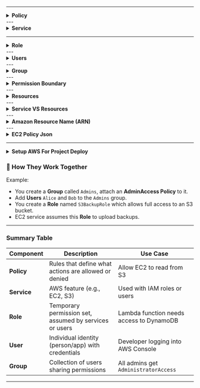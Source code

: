 
---

<details>
  <summary><strong>Policy</strong></summary>

### ✅ 1. **Policy**

* A **policy** is a JSON document that **defines permissions**.
* It specifies **who can do what on which resources** (Allow/Deny).

**Example:**

```json
{
  "Effect": "Allow",
  "Action": "s3:ListBucket",
  "Resource": "arn:aws:s3:::example-bucket"
}
```

**Types:**

* **Identity-based policies**: Attached to users, groups, or roles.
* **Resource-based policies**: Attached directly to AWS resources (like S3 buckets, Lambda functions).
* **Permission boundaries**: Limits what a user or role can do even if their policies allow more.

</details>
---

<details>
  <summary><strong>Service</strong></summary>
  
### ✅ 2. **Service**

* An **AWS service** is a feature or capability offered by AWS (e.g., EC2, S3, Lambda).
* IAM **controls access** to these services through **policies**.

  </details>
---
<details>
  <summary><strong>Role</strong></summary>
  
### ✅ 3. **Role**

* A **role** is an AWS identity with permissions but **not associated with a specific user**.
* Used by **AWS services, applications, or users** from **another AWS account or identity provider (like SSO)**.
* Example Use Cases:

  * EC2 instance assumes a role to access S3.
  * Lambda function assumes a role to read from DynamoDB.
  * Cross-account access via roles.
</details>
---

<details>
  <summary><strong>Users</strong></summary>
### ✅ 4. **User**

* An **IAM user** represents a **person or application** with **long-term credentials** (username, password, access keys).
* Each user can be:

  * Assigned individual policies
  * Added to groups
  * Use access keys for programmatic access
</details>
---
<details>
  <summary><strong>Group</strong></summary>
### ✅ 5. **Group**

* A **group** is a **collection of IAM users**.
* You can attach **policies to the group**, and all users in that group will inherit the permissions.
* Helps manage **permissions efficiently**.
</details>
---

<details>
  <summary><strong>Permission Boundary</strong></summary>
 Great question — let’s clarify it **simply and precisely**:

---

## 🔒 **Permission Boundary: Means "He *Can* Do This, But Only If Also Allowed"**

### 🧠 Think of it as:

> A **limit** or **fence** — the **maximum** a user or role is allowed to do.
> It **does not grant permissions by itself**, but it says:
>
> > ✅ "You are *allowed* to do these actions...
> > ❌ You are *never* allowed to do anything beyond this."

---

## ✅ So What Does It Mean?

| If...                                         | Then...                                              |
| --------------------------------------------- | ---------------------------------------------------- |
| The **permissions policy allows** an action   | ✅ Only allowed if it's also in the boundary          |
| The **permissions boundary allows** an action | ❌ Not enough — needs to be in permissions policy too |
| The action is **missing from either**         | ❌ Denied                                             |

---

## 🔄 Summary Rule:

> ✅ **Effective permissions = (permissions policy) ∩ (permissions boundary)**
> (Only actions allowed by both)

---

## 🔧 Example:

### You have:

* **Permissions policy:**
  Allows `s3:GetObject` (read from S3)

* **Permissions boundary:**
  Allows `s3:PutObject` (write to S3)

### 🔍 What happens?

| Action         | Allowed? | Why?                                            |
| -------------- | -------- | ----------------------------------------------- |
| `s3:GetObject` | ❌ No     | Not allowed in boundary                         |
| `s3:PutObject` | ❌ No     | Not allowed in permission policy                |
| Any S3 action  | ❌ No     | There is no overlap between policy and boundary |

---

## 🛡️ In short:

> 🔹 **Permissions policy** says: “What the user is *supposed* to do”
> 🔹 **Permission boundary** says: “What the user is *allowed at most* to do”
> 🔐 ✅ The **user can only do** what is allowed by *both*





#✅ **If you do not set a permissions boundary**, and you only attach a **permissions policy**, then:

---

### ✅ The user or role **will have all the permissions** defined in the policy (as long as no other global restrictions apply).

### 🔍 In other words:

> **Permissions boundary is optional.**
> If it's not set, the **permissions policy alone** determines what the IAM user/role **can and cannot do**.

---

## 🔄 Example:

### You create a user `john_user` with this policy:

```json
{
  "Version": "2012-10-17",
  "Statement": [
    {
      "Effect": "Allow",
      "Action": [
        "s3:ListBucket",
        "s3:GetObject"
      ],
      "Resource": "*"
    }
  ]
}
```

#### And you **do not set any permission boundary**.

### ✅ Then:

* `john_user` **can list S3 buckets**
* `john_user` **can get S3 objects**
* ❌ Cannot do anything else (unless granted by other attached policies)

---

## 🚫 When is a boundary *required*?

A **permissions boundary is only required** in specific scenarios like:

* When an **admin sets a policy saying all new users must have boundaries**
* When using **service control policies (SCPs)** or **delegated IAM role creation** to restrict what roles can be created

---

## ✅ Summary:

| Situation                      | Result                                 |
| ------------------------------ | -------------------------------------- |
| Only policy is set             | ✅ Full access as defined by the policy |
| Policy + boundary set          | ✅ Only access allowed by **both**      |
| Policy allows, boundary denies | ❌ Denied                               |
| Policy denies, boundary allows | ❌ Denied                               |
| No policy at all               | ❌ No access                            |

---




</details>
---

<details>
  <summary><strong>Resources</strong></summary>
  Great question!

In AWS IAM, **"Resources"** refers to the **specific AWS objects or services** that your IAM **policy is allowing or denying access to**.

---

## ✅ **Definition:**

> A **resource** in IAM is the **object or entity** on which an action is performed.

For example:

* An **S3 bucket**
* An **EC2 instance**
* A **DynamoDB table**
* A **Lambda function**
* A **KMS key**
* A **VPC**

---

## 🔍 Example: Policy with Resource

```json
{
  "Effect": "Allow",
  "Action": "s3:GetObject",
  "Resource": "arn:aws:s3:::my-bucket-name/*"
}
```

### 🔸 Meaning:

* `Action`: The action is `s3:GetObject` (read file)
* `Resource`: Only applies to objects **in the bucket** `my-bucket-name`

✅ So the user can read files in `my-bucket-name`, but **nowhere else**.

---

## 🧠 Resource in ARN Format

Most resources are written using **ARNs** (Amazon Resource Names). The general format is:

```
arn:aws:<service>:<region>:<account-id>:<resource-type>/<resource-name>
```

### 🧾 Examples:

| AWS Service | Resource ARN Example                                              |
| ----------- | ----------------------------------------------------------------- |
| S3          | `arn:aws:s3:::my-bucket/*`                                        |
| EC2         | `arn:aws:ec2:us-east-1:123456789012:instance/i-1234567890abcdef0` |
| Lambda      | `arn:aws:lambda:us-east-1:123456789012:function:my-function`      |
| DynamoDB    | `arn:aws:dynamodb:us-west-2:123456789012:table/my-table`          |

---

## 🔐 Special Values

* `"Resource": "*"`
  ⟶ All resources (be careful! This means global access to everything the action applies to)

* `"Resource": "arn:aws:s3:::my-bucket-name/*"`
  ⟶ Only files inside `my-bucket-name`

* `"Resource": "arn:aws:lambda:*:*:function:*"`
  ⟶ All Lambda functions in all regions

---

## 🔄 Common Pattern in Policies:

```json
{
  "Effect": "Allow",
  "Action": "ec2:StartInstances",
  "Resource": "*"
}
```

🟢 Meaning: The user is allowed to start **any EC2 instance** in the account (no restriction).

---

### ✅ Summary:

| Term         | Means...                                                 |
| ------------ | -------------------------------------------------------- |
| **Action**   | What the user can do (e.g., `s3:GetObject`)              |
| **Resource** | What the action can be done **on** (e.g., `my-bucket/*`) |
| **Effect**   | `Allow` or `Deny`                                        |


  
  
  </details>
---
<details>
  <summary><strong>Service VS Resources</strong></summary>
  Excellent! Let's break down the difference between **Resources** and **Services** in AWS — this is a key concept in IAM and understanding permissions.

---

## ✅ 1. **Service**:

A **service** is a product or offering provided by AWS.

### 🔸 Examples of Services:

| Service Name | What It Does                           |
| ------------ | -------------------------------------- |
| **S3**       | Object storage (buckets, files)        |
| **EC2**      | Virtual servers (instances)            |
| **DynamoDB** | NoSQL database                         |
| **Lambda**   | Serverless function execution          |
| **RDS**      | Managed relational databases           |
| **IAM**      | Access control and identity management |

---

## ✅ 2. **Resource**:

A **resource** is a **specific object inside a service** that you act on.

### 🔸 Examples of Resources by Service:

| Service | Resource Example                                          |
| ------- | --------------------------------------------------------- |
| S3      | A bucket (`my-bucket`), an object (`my-bucket/image.jpg`) |
| EC2     | An instance (`i-1234567890abcdef0`)                       |
| Lambda  | A function (`my-function`)                                |
| RDS     | A database instance (`my-db-instance`)                    |
| IAM     | A user (`JohnDoe`), a role (`LambdaExecutionRole`)        |

---

## 📌 Key Difference:

| Concept      | Definition                             | Example                             |
| ------------ | -------------------------------------- | ----------------------------------- |
| **Service**  | An AWS product offering                | `s3`, `ec2`, `lambda`, `rds`, `iam` |
| **Resource** | A specific entity **within** a service | `arn:aws:s3:::my-bucket/image.jpg`  |

---

## 🎯 IAM Policy Example

```json
{
  "Effect": "Allow",
  "Action": "s3:GetObject",
  "Resource": "arn:aws:s3:::my-bucket/*"
}
```

* **Service:** `s3`
* **Action:** `GetObject` (a service-specific action)
* **Resource:** All files inside the bucket `my-bucket`

---

## 🔄 Another Example

```json
{
  "Effect": "Allow",
  "Action": "ec2:StartInstances",
  "Resource": "arn:aws:ec2:us-east-1:123456789012:instance/i-abcdef1234567890"
}
```

* **Service:** `ec2`
* **Resource:** a specific EC2 instance

---

## ✅ Summary Table

| Term         | What it refers to                     | Example                            |
| ------------ | ------------------------------------- | ---------------------------------- |
| **Service**  | The AWS product you're working with   | `S3`, `EC2`, `Lambda`, `RDS`       |
| **Resource** | A specific entity inside that service | `arn:aws:s3:::my-bucket/image.jpg` |

  </details>
---
<details>
  <summary><strong>Amazon Resource Name (ARN)</strong></summary>
  Excellent! 🎯 When creating an **IAM policy** in AWS, you can set a **specific resource** using its **ARN (Amazon Resource Name)** in the `"Resource"` field of your JSON policy.

---

## ✅ Steps to Set a Specific Resource in an IAM Policy

### 🔸 1. Go to **IAM > Policies > Create Policy**

### 🔸 2. Choose the **JSON** tab

### 🔸 3. Write a policy like:

### 💡 Example: Allow read access to **one specific S3 bucket**

```json
{
  "Version": "2012-10-17",
  "Statement": [
    {
      "Effect": "Allow",
      "Action": [
        "s3:GetObject",
        "s3:ListBucket"
      ],
      "Resource": [
        "arn:aws:s3:::my-specific-bucket",         // Bucket itself
        "arn:aws:s3:::my-specific-bucket/*"        // All objects inside the bucket
      ]
    }
  ]
}
```

---

## 🧠 How to Find the ARN Format?

Each AWS service has a different ARN format.

### ✅ Common ARN Formats:

| Service | ARN Format                                                 |
| ------- | ---------------------------------------------------------- |
| S3      | `arn:aws:s3:::bucket-name` or `arn:aws:s3:::bucket-name/*` |
| EC2     | `arn:aws:ec2:region:account-id:instance/instance-id`       |
| Lambda  | `arn:aws:lambda:region:account-id:function:function-name`  |
| RDS     | `arn:aws:rds:region:account-id:db:db-instance-name`        |

---

### 💡 Example: Allow start/stop for **one EC2 instance**

```json
{
  "Effect": "Allow",
  "Action": [
    "ec2:StartInstances",
    "ec2:StopInstances"
  ],
  "Resource": "arn:aws:ec2:us-east-1:123456789012:instance/i-0123456789abcdef0"
}
```

---

## 📍 Tips:

* You can use the **AWS Policy Generator**:
  👉 [https://awspolicygen.s3.amazonaws.com/policygen.html](https://awspolicygen.s3.amazonaws.com/policygen.html)
  Choose "Specific" resource to generate ARNs.

* Use `"Resource": "*"` only when:

  * You **must** (e.g., `iam:CreateUser` requires `*`)
  * You're okay with applying actions to **all resources**

---

## ✅ Summary:

| Field        | Purpose                         | Example                                  |
| ------------ | ------------------------------- | ---------------------------------------- |
| `"Action"`   | What you want to allow/deny     | `"s3:GetObject"`, `"ec2:StartInstances"` |
| `"Resource"` | Where you want to allow/deny it | `"arn:aws:s3:::my-bucket"`               |


  Great question! Unlike services like S3 or EC2, **IAM is a global service**, and some of its actions **require special handling in the `Resource` field**, especially when referencing IAM users, roles, or policies.

---

## ✅ How to Add an ARN for IAM Resources

### 🧠 General ARN Format for IAM:

```
arn:aws:iam::<account-id>:<resource-type>/<resource-name>
```

---

## 🔸 Common IAM ARN Examples

| Resource Type        | ARN Format Example                                             |
| -------------------- | -------------------------------------------------------------- |
| **User**             | `arn:aws:iam::123456789012:user/JohnDoe`                       |
| **Role**             | `arn:aws:iam::123456789012:role/MyRole`                        |
| **Policy**           | `arn:aws:iam::123456789012:policy/MyCustomPolicy`              |
| **Group**            | `arn:aws:iam::123456789012:group/Developers`                   |
| **Instance profile** | `arn:aws:iam::123456789012:instance-profile/MyInstanceProfile` |

---

## 🔧 Example: Allow Managing One Specific IAM User

```json
{
  "Effect": "Allow",
  "Action": [
    "iam:GetUser",
    "iam:UpdateUser",
    "iam:DeleteUser"
  ],
  "Resource": "arn:aws:iam::123456789012:user/JohnDoe"
}
```

> 🔹 This policy allows managing **only the IAM user named `JohnDoe`** in account `123456789012`.

---

## ⚠️ Important Notes for IAM ARNs

* IAM is **global**, so **region is not used** in IAM ARNs.
* Some IAM actions **must use `"Resource": "*"`** because they don’t support specific ARNs (e.g., `iam:CreateUser`, `iam:ListUsers`).
* You can still restrict those actions using **conditions**.

---

## 🔒 Example with Conditions (for CreateUser)

```json
{
  "Effect": "Allow",
  "Action": "iam:CreateUser",
  "Resource": "*",
  "Condition": {
    "StringEquals": {
      "iam:RequestedUserName": "NewDevUser"
    }
  }
}
```

> ✅ This allows creating a user named **only `NewDevUser`**, even though `"Resource": "*"` is required.

---

## ✅ Summary

| IAM Resource | Example ARN                                 |
| ------------ | ------------------------------------------- |
| User         | `arn:aws:iam::123456789012:user/Alice`      |
| Role         | `arn:aws:iam::123456789012:role/AdminRole`  |
| Policy       | `arn:aws:iam::123456789012:policy/MyPolicy` |

---


  
  
  </details>
---

<details>
  <summary><strong>EC2 Policy Json</strong></summary>
    
  {
	"Version": "2012-10-17",
	"Statement": [
		{
			"Sid": "VisualEditor0",
			"Effect": "Allow",
			"Action": [
				"ec2:*",
				"ec2-instance-connect:*",
				"autoscaling:*",
				"imagebuilder:*",
				"elasticloadbalancing:*"
			],
			"Resource": "*"
		}
	]
}
![image](https://github.com/user-attachments/assets/ca9aaae7-f808-44c8-a5a8-c6a85c044fa5)


Great — let's analyze your IAM policy carefully.

---

## 🧾 IAM Policy You Provided:

```json
{
  "Version": "2012-10-17",
  "Statement": [
    {
      "Sid": "VisualEditor0",
      "Effect": "Allow",
      "Action": [
        "ec2:*",
        "ec2-instance-connect:*",
        "autoscaling:*",
        "imagebuilder:*",
        "elasticloadbalancing:*"
      ],
      "Resource": [
        "arn:aws:ec2:eu-north-1:661062380194:volume/vol-044158414107edabc"
      ]
    }
  ]
}
```

---

## ✅ Explanation (Plain English):

### 🔐 **Effect**: `"Allow"`

This statement is trying to allow access.

### 🔧 **Actions**:

The policy allows **everything** under:

* `ec2:*` → EC2 actions (like StartInstances, AttachVolume, TerminateInstances, etc.)
* `ec2-instance-connect:*` → Browser-based EC2 Connect
* `autoscaling:*` → Auto Scaling Group management
* `imagebuilder:*` → EC2 Image Builder actions
* `elasticloadbalancing:*` → Load Balancer management

### 📍 **Resource**:

The access is limited to **only one specific EBS volume**:

```
arn:aws:ec2:eu-north-1:661062380194:volume/vol-044158414107edabc
```

---

## 🚫 What This Means in Practice:

Even though the **actions** list is broad (`ec2:*`, etc.), they will **only apply to one EBS volume**.

### ✅ What the user **can do**:

* The user **can perform actions on this specific volume** (`vol-044158414107edabc`) — assuming those actions support resource-level control (e.g., `ec2:AttachVolume`, `ec2:DeleteVolume`, etc.)

### ❌ What the user **cannot do**:

* They **cannot** start/stop EC2 instances (because EC2 instances are **not** this volume)
* They **cannot** manage Auto Scaling, Load Balancers, or EC2 Image Builder resources — because those services' resources are **not the volume**
* They **cannot** use EC2 Instance Connect — it applies to **instances**, not volumes

---

## 🛑 Why Most Actions Will Fail:

Most of the actions you listed apply to **other resource types** like:

* EC2 instances (`instance/i-...`)
* Load balancers (`arn:aws:elasticloadbalancing:...`)
* Auto Scaling groups (`arn:aws:autoscaling:...`)
* Not to EBS volumes

Since your `"Resource"` only includes **one EBS volume**, actions on **any other EC2 resource** will be denied.

---

## ✅ Conclusion

### 🔍 Effective Policy Summary:

| Action Type                          | Will Work? | Why?                                              |
| ------------------------------------ | ---------- | ------------------------------------------------- |
| `ec2:AttachVolume` (for this volume) | ✅ Yes      | Action applies to volume and the volume is listed |
| `ec2:StartInstances`                 | ❌ No       | The instance ARN is not listed in `"Resource"`    |
| `ec2-instance-connect:*`             | ❌ No       | Applies to instances, not volume                  |
| `autoscaling:*`                      | ❌ No       | Applies to ASGs, not volume                       |
| `elasticloadbalancing:*`             | ❌ No       | Applies to load balancers, not volume             |

---

## ✅ Recommendation:

If your intent is to:

* Only allow volume actions → you're doing it correctly (but remove unrelated services)
* Allow full access to EC2 + volume → add `"Resource": "*"` or include proper ARNs for instances/load balancers etc.

---

Would you like me to:

* Optimize this policy for **volume-only access**
* Or rewrite it to allow full EC2 control?




  </details>

---
<details>
  <summary><strong>Setup AWS For Project Deploy</strong></summary>
	<details>
             <summary><strong>Install java</strong></summary>
		Great! You want to use **JDK 21**. Let's update everything accordingly for your **EC2 Ubuntu 24.04 Jenkins server**.

---

## ✅  EC2 Setup to Use Java 21 (instead of Java 17)

---

### 🔧 Step 2: Install Java 21

```bash
sudo apt update
sudo apt install openjdk-21-jdk -y
```

Check version:

```bash
java -version
```

Expected:

```bash
openjdk 21.0.x ...
```

---

### 🔧 Step 3: Set Java 21 as Default (if needed)

```bash
sudo update-alternatives --config java
# Choose the Java 21 path if multiple installed
```

---

## ✅ Update Dockerfile to Use JDK 21

In your Spring Boot project, update the `Dockerfile` to use a JDK 21 base image:

```Dockerfile
# Dockerfile
FROM eclipse-temurin:21-jdk-alpine
COPY target/*.jar app.jar
ENTRYPOINT ["java", "-jar", "/app.jar"]
```

> `eclipse-temurin` is the official build from Adoptium — stable and widely used.

---

## ✅ Update Jenkinsfile (no changes needed for Java 21)

As long as **your EC2 has Java 21** and **Dockerfile uses JDK 21**, no Jenkinsfile changes are needed.

---

## ✅ Summary of Changes

| Component     | Change                               |
| ------------- | ------------------------------------ |
| EC2 Ubuntu    | Installed OpenJDK 21                 |
| Dockerfile    | Switched base image to JDK 21        |
| Jenkins Build | Inherits system JDK (now version 21) |

---

### ✅ Next Steps

Let me know if you want me to now generate:

* A complete working **`Dockerfile`**
* A customized **`Jenkinsfile`**
* A **`deployment.yaml`** to deploy to EKS


	</details>
 
 ---
 <details>
  <summary><strong>Install Maven</strong></summary>
	The error:

```
mvn: not found
```

means that **Maven is not installed** or **not available in the Jenkins build environment’s PATH**.

---

### ✅ Solution Options:

#### 🔧 Option 1: Install Maven on your Jenkins server

If you're running Jenkins on an Ubuntu-based system, run:

```bash
sudo apt update
sudo apt install maven -y
```

Then verify with:

```bash
mvn -v
```

> This will make `mvn` available globally, including for Jenkins.

---

#### ⚙️ Option 2: Use Jenkins Maven Tool Configuration (preferred for portability)

1. Go to **Jenkins Dashboard → Manage Jenkins → Global Tool Configuration**.
2. Under **Maven**, click **Add Maven**.

   * Give it a name like `Maven3`.
   * Choose `Install automatically` and select a version (e.g., 3.9.6).
3. In your pipeline, specify the Maven tool:

```groovy
tools {
  maven 'Maven3' // This must match the name in Jenkins Tool Configuration
}
```

</details>
<details>
  <summary><strong>Install jenkins</strong></summary>
	Here's a **step-by-step guide to install Jenkins** on your **Ubuntu 24.04 EC2 instance** using bash commands — clean and copy-paste ready.

---

## ✅ Jenkins Installation on Ubuntu 24.04

### 📌 Step 1: Add Jenkins GPG key and repository

```bash
curl -fsSL https://pkg.jenkins.io/debian-stable/jenkins.io-2023.key | sudo tee \
  /usr/share/keyrings/jenkins-keyring.asc > /dev/null

echo deb [signed-by=/usr/share/keyrings/jenkins-keyring.asc] \
  https://pkg.jenkins.io/debian-stable binary/ | sudo tee \
  /etc/apt/sources.list.d/jenkins.list > /dev/null
```

---

### 📌 Step 2: Update package list

```bash
sudo apt update
```

---

### 📌 Step 3: Install Jenkins

```bash
sudo apt install -y jenkins
```

---

### 📌 Step 4: Start and enable Jenkins

```bash
sudo systemctl start jenkins
sudo systemctl enable jenkins
```

---

### 📌 Step 5: Allow Jenkins port through the firewall (optional, if UFW is active)

```bash
sudo ufw allow 8080
```

---

### 📌 Step 6: Check Jenkins status

```bash
systemctl status jenkins
```

You should see:

```
Active: active (running)
```

---

### 📌 Step 7: Access Jenkins in your browser

Open this in browser:

```text
http://<your-ec2-public-ip>:8080
```

Get the unlock password:

```bash
sudo cat /var/lib/jenkins/secrets/initialAdminPassword
```

---

## ✅ After Jenkins Starts

1. Paste the password shown above
2. Install **Suggested Plugins**
3. Create **Admin User**
4. Done! 🎉 Jenkins is ready to use.

---

Would you like help setting up:

* Maven build
* Docker build
* Jenkinsfile
* GitHub integration?


</details>

---
<details>
  <summary><strong>Insatall Docker and Buildx</strong></summary>
	# Install-docker-with-buildx-for-multi-platform-builds

It looks like you're manually adding the Docker repository to your **Ubuntu 24.04.2 LTS** system. If you're setting up Docker, follow these steps to ensure everything is configured correctly:

### **Step 1: Install Required Dependencies**
Before proceeding, install necessary dependencies:
```bash
sudo apt update
sudo apt install -y ca-certificates curl gnupg
```

### **Step 2: Add Docker’s Official GPG Key**
You've already run this command, but to confirm:
```bash
sudo install -m 0755 -d /etc/apt/keyrings
curl -fsSL https://download.docker.com/linux/ubuntu/gpg | sudo tee /etc/apt/keyrings/docker.asc > /dev/null
sudo chmod a+r /etc/apt/keyrings/docker.asc
```

### **Step 3: Add the Docker Repository**
You've correctly set up the repository:
```bash
echo \
  "deb [arch=$(dpkg --print-architecture) signed-by=/etc/apt/keyrings/docker.asc] https://download.docker.com/linux/ubuntu \
  $(lsb_release -cs) stable" | sudo tee /etc/apt/sources.list.d/docker.list > /dev/null
```

### **Step 4: Update Package List**
```bash
sudo apt update
```

### **Step 5: Install Docker and Buildx**
Now, install Docker, including **Buildx** and **Compose**:
```bash
sudo apt install -y docker-ce docker-ce-cli containerd.io docker-buildx-plugin docker-compose-plugin
```

### **Step 6: Start and Enable Docker**
```bash
sudo systemctl enable --now docker
```

### **Step 7: Verify Installation**
Check if Docker and Buildx are installed:
```bash
docker --version
docker buildx version
```




saddamnvn@DESKTOP-PTTGD06:~$ docker ps -a
permission denied while trying to connect to the Docker daemon socket at unix:///var/run/docker.sock: Get "http://%2Fvar%2Frun%2Fdocker.sock/v1.49/containers/json?all=1": dial unix /var/run/docker.sock: connect: permission denied

```
permission denied while trying to connect to the Docker daemon socket at unix:///var/run/docker.sock
```

means your current user (`saddamnvn`) doesn't have permission to access the Docker daemon.

---

### ✅ Fix: Add your user to the `docker` group

Run the following command:

```bash
sudo usermod -aG docker $USER
```

Then **log out and log back in** (or reboot) to apply the group changes.

> 💡 Alternatively, you can run `newgrp docker` in the same session to apply it immediately without rebooting.

---

### 🔁 Then try again:
```bash
docker info
```

It should now show the full Docker server info without any permission errors.

---


</details>
---
<details>
  <summary><strong> Attach IAM Role to EC2 (Best Practice for Production)</strong></summary>
   Yes — even if you SSH into your EC2 instance using the **root `.pem` key**, you still **need to configure the AWS CLI manually** by running:

```bash
aws configure
```

### 🔍 Why?

The `.pem` key only gives you SSH (login) access to your EC2 server. It does **not automatically grant** AWS CLI permission to interact with services like:

* EKS
* ECR
* S3
* EC2
* IAM

---

## ✅ Two Options to Give AWS CLI Permissions:

### 🔹 Option 1: Use `aws configure` (Best for Quick Setup)

Run on your EC2:

```bash
aws configure
```

Provide:

* Access Key ID
* Secret Access Key
* Region (e.g. `us-east-1`)
* Output format (e.g. `json`)

You get these keys from:

> AWS Console → IAM → Users → your-user → **Create access key**

> ⚠️ This method saves credentials in `~/.aws/credentials`

---

### 🔹 Option 2: Attach IAM Role to EC2 (Best Practice for Production)

1. Go to **EC2 Dashboard → Instances**
2. Select your EC2 → **Actions → Security → Modify IAM Role**
3. Attach a role with policies like:

   * `AmazonEKSFullAccess`
   * `AmazonEC2ContainerRegistryFullAccess`
   * `AmazonS3FullAccess` (optional)

✅ This way, AWS CLI will **auto-authenticate** without needing `aws configure`.

---

## 🔑 Summary

| You have `.pem` file | Need `aws configure`?                 | Notes                          |
| -------------------- | ------------------------------------- | ------------------------------ |
| ✅ Yes                | ✅ Yes (if using access keys manually) | For `aws eks`, `aws ecr`, etc. |
| ✅ Yes                | ❌ No (if EC2 has IAM role)            | Best practice for automation   |

## Full Policy
```bash
{
	"Version": "2012-10-17",
	"Statement": [
		{
			"Sid": "EC2Access",
			"Effect": "Allow",
			"Action": [
				"ec2:*",
				"ec2-instance-connect:*",
				"autoscaling:*",
				"imagebuilder:*",
				"elasticloadbalancing:*",
				"ec2:DescribeVolumes",
				"eks:*",
				"ecr:*"
				
			],
			"Resource": "*"
		}
	
	]
}
```

---


</details>
---
<details>
  <summary><strong>Create an ECR Repository</strong></summary>
	When you run the `aws ecr create-repository` command, **Amazon creates a new private container image repository** under your AWS account in the specified region.

---

## ✅ What Happens When You Create an ECR Repository?

### 🔧 Command Example:

```bash
aws ecr create-repository \
  --repository-name springboot-ecr \
  --region us-east-1
```

---

## 🔍 Results:

### 1. ✅ **A new private ECR repository is created**

* Repository URI:

  ```
  123456789012.dkr.ecr.us-east-1.amazonaws.com/springboot-ecr
  ```
* You can push/pull Docker images using this URI.

---

### 2. ✅ **You can now push Docker images to it**

After creating the repository, you can:

```bash
# Authenticate Docker to your ECR
aws ecr get-login-password --region us-east-1 | docker login --username AWS --password-stdin 123456789012.dkr.ecr.us-east-1.amazonaws.com

# Tag and push an image
docker tag my-app-image:latest 123456789012.dkr.ecr.us-east-1.amazonaws.com/springboot-ecr:latest
docker push 123456789012.dkr.ecr.us-east-1.amazonaws.com/springboot-ecr:latest
```

---

### 3. ✅ **It appears in the AWS Console**

You’ll see it in:

* **AWS Console → ECR → Repositories**
* You can view image tags, scan for vulnerabilities, etc.

---

## 📌 Nothing bad happens:

* You are **not charged** for creating the repo.
* You are only billed for:

  * **Storage** of images
  * **Data transfer** when pulling images

---

## 🛑 If the name already exists?

You get this error:

```bash
An error occurred (RepositoryAlreadyExistsException) ...
```

In that case, you can:

* Use the existing repo
* Or create a new one with a different name

---
Yes ✅ — `us-east-1` **is a predefined AWS region**.

---

## 🌍 AWS Regions Overview

`us-east-1` stands for:

> **US East (N. Virginia)**

It’s the **default and most popular region**, often used in tutorials and infrastructure setups.

---

### ✅ Common Predefined AWS Regions:

| Region Name              | Region Code      | Location            |
| ------------------------ | ---------------- | ------------------- |
| US East (N. Virginia)    | `us-east-1`      | 🇺🇸 North Virginia |
| US East (Ohio)           | `us-east-2`      | 🇺🇸 Ohio           |
| US West (N. California)  | `us-west-1`      | 🇺🇸 California     |
| US West (Oregon)         | `us-west-2`      | 🇺🇸 Oregon         |
| Asia Pacific (Mumbai)    | `ap-south-1`     | 🇮🇳 India          |
| Asia Pacific (Singapore) | `ap-southeast-1` | 🇸🇬 Singapore      |
| Asia Pacific (Tokyo)     | `ap-northeast-1` | 🇯🇵 Japan          |
| Europe (Frankfurt)       | `eu-central-1`   | 🇩🇪 Germany        |
| Europe (Ireland)         | `eu-west-1`      | 🇮🇪 Ireland        |

---

## 📌 How to Choose a Region?

✅ You can choose any region **when creating ECR, EKS, S3, etc.**, but:

* Pick a region **closest to your users or team**
* Stick to **one region** for ECR + EKS + EC2 (to avoid cross-region issues)
* `us-east-1` is perfectly fine and widely supported

---

## 🛠 Example (Creating ECR in `us-east-1`):

```bash
aws ecr create-repository \
  --repository-name springboot-ecr \
  --region us-east-1
```
## 🛠 OutPut (Creating ECR in `us-east-1`):

```bash
{
    "repository": {
        "repositoryArn": "arn:aws:ecr:us-east-1:661062380194:repository/springboot-ecr",
        "registryId": "661062380194",
        "repositoryName": "springboot-ecr",
        "repositoryUri": "661062380194.dkr.ecr.us-east-1.amazonaws.com/springboot-ecr",
        "createdAt": "2025-06-20T16:05:30.326000+00:00",
        "imageTagMutability": "MUTABLE",
        "imageScanningConfiguration": {
            "scanOnPush": false
        },
        "encryptionConfiguration": {
            "encryptionType": "AES256"
        }
    }
}
```

---



</details>
<details>
  <summary><strong>Install eksctl & kubectl</strong></summary>
	Here’s a clean, step-by-step guide to **install `eksctl` and `kubectl`** on your **Ubuntu EC2 instance** (like the one you're using):

---

## ✅ 1. Install `kubectl` (Kubernetes CLI)
It looks like the `curl -LO` command failed because the nested `$(curl -s ...)` didn't resolve properly — likely due to quoting issues or missing dependencies.

Let’s fix it by running **safe, step-by-step commands**:

---

## ✅ Correct Way to Install `kubectl` on Ubuntu

### 🔹 Step 1: Get the latest stable version into a variable

```bash
KUBECTL_VERSION=$(curl -s https://storage.googleapis.com/kubernetes-release/release/stable.txt)
```

### 🔹 Step 2: Download the binary

```bash
curl -LO "https://storage.googleapis.com/kubernetes-release/release/${KUBECTL_VERSION}/bin/linux/amd64/kubectl"
```

### 🔹 Step 3: Make it executable and move it to PATH

```bash
chmod +x kubectl
sudo mv kubectl /usr/local/bin
```

### 🔹 Step 4: Test it

```bash
kubectl version --client
```


---

## ✅ 2. Install `eksctl` (EKS Management CLI)

```bash
curl --silent --location "https://github.com/eksctl-io/eksctl/releases/latest/download/eksctl_Linux_amd64.tar.gz" | tar xz -C /tmp

sudo mv /tmp/eksctl /usr/local/bin
```

### 🔍 Verify:

```bash
eksctl version
```

---

## ✅ What Next?

Once installed, you can:

* 🚀 Create a cluster:

  ```bash
  eksctl create cluster --name springboot-cluster --region us-east-1 --nodes 2
  ```

* 🔗 Connect to it:

  ```bash
  aws eks update-kubeconfig --region us-east-1 --name springboot-cluster
  kubectl get nodes
  ```

---

Great question!

### ✅ "ctl" stands for **"control"**.

In tools like `kubectl` or `eksctl`, it’s a short form used in the command-line tool name to indicate it’s used for **controlling** or **managing** something.

---

## 🔍 Examples:

| Tool      | Full Meaning           | Purpose                                                 |
| --------- | ---------------------- | ------------------------------------------------------- |
| `kubectl` | **Kubernetes control** | Controls Kubernetes clusters (`kubectl get pods`, etc.) |
| `eksctl`  | **EKS control**        | Creates and manages AWS EKS clusters                    |
| `helm`    | (Not using ctl)        | Controls Helm charts for Kubernetes                     |

---

So:

* `kubectl` = tool to **control Kubernetes**
* `eksctl` = tool to **control AWS EKS**

---


</details>
<details>
  <summary><strong>Create an EKS Cluster</strong></summary>
	Great to hear everything is working now! Here's a **step-by-step documented guide** to create an Amazon EKS cluster using `eksctl`, with detailed **troubleshooting** instructions and **CloudFormation console link** usage:

---

## ✅ Step-by-Step: Create Amazon EKS Cluster with `eksctl`

### 📌 Prerequisites

1. **IAM permissions required**:
   Your IAM user or role must have the following permissions:

   ```json
   {
     "Version": "2012-10-17",
     "Statement": [
       {
         "Sid": "FullAccessForEKSSetup",
         "Effect": "Allow",
         "Action": [
           "ec2:*",
           "ec2-instance-connect:*",
           "autoscaling:*",
           "imagebuilder:*",
           "elasticloadbalancing:*",
           "eks:*",
           "ecr:*",
           "cloudformation:*",
           "iam:*"
         ],
         "Resource": "*"
       }
     ]
   }
   ```

2. **Install Tools**:

   * `kubectl`
   * `eksctl`
   * `aws` CLI

---

## 🚀 Create Cluster Command

```bash
eksctl create cluster \
  --name springboot-cluster \
  --version 1.29 \
  --region us-east-1 \
  --nodegroup-name linux-nodes \
  --node-type t3.medium \
  --nodes 2 \
  --nodes-min 1 \
  --nodes-max 3 \
  --managed
```

---

## 🔍 If an Error Happens (e.g. Access Denied, Stack Creation Fails)

1. Visit **CloudFormation Console** for the specified region:
   👉 [https://console.aws.amazon.com/cloudformation/home?region=us-east-1](https://console.aws.amazon.com/cloudformation/home?region=us-east-1)

2. In the CloudFormation console:

   * Look for a stack named:
     `eksctl-springboot-cluster-cluster`
   * If it's in `ROLLBACK_IN_PROGRESS` or `ROLLBACK_FAILED` state:

     * Click on it.
     * Go to **Events** tab.
     * Look for `CREATE_FAILED` lines for specific reasons (usually permission-related).

3. Common Errors and Fixes:

| ❌ Error                                          | ✅ Solution                                                                                                                            |
| ------------------------------------------------ | ------------------------------------------------------------------------------------------------------------------------------------- |
| `AccessDenied`                                   | Your IAM role/user lacks permission. Add missing IAM actions (e.g., `iam:CreateRole`, `iam:PassRole`, `iam:CreateServiceLinkedRole`). |
| `AlreadyExistsException`                         | The stack or cluster already exists. Use a different name or delete the existing one via the console.                                 |
| `Resource creation cancelled`                    | Usually caused by earlier failures in the stack. Check the first `CREATE_FAILED` reason.                                              |
| `eksctl delete cluster` says "cluster not found" | Manually delete the CloudFormation stacks via the [console](https://console.aws.amazon.com/cloudformation/home?region=us-east-1).     |

---

## ✅ Clean Up (If Needed)

If your stack is broken or half-created:

```bash
eksctl delete cluster --name springboot-cluster --region us-east-1
```

If that fails, go to CloudFormation console → Delete the stack manually:
👉 [https://console.aws.amazon.com/cloudformation/home?region=us-east-1](https://console.aws.amazon.com/cloudformation/home?region=us-east-1)

---

## 🟢 After Success

After a successful cluster creation:

```bash
kubectl get nodes
```

This should show your EKS nodes.

---


</details>
<details>
  <summary><strong>Configure kubectl to talk to your EKS cluster</strong></summary>
	Perfect! Let’s get you connected and deploy your Spring Boot app step-by-step.

### 1. **Configure kubectl to talk to your EKS cluster**

Run this command to update your kubeconfig file with your new cluster info:

```bash
aws eks --region us-east-1 update-kubeconfig --name springboot-cluster-v2
```

To verify, run:

```bash
kubectl get nodes
```

You should see the nodes in your cluster listed.

---

</details>

<details>
  <summary><strong>Policy</strong></summary>
</details>
<details>
  <summary><strong>Policy</strong></summary>
</details>
</details>



### 🔁 How They Work Together

Example:

* You create a **Group** called `Admins`, attach an **AdminAccess Policy** to it.
* Add **Users** `Alice` and `Bob` to the `Admins` group.
* You create a **Role** named `S3BackupRole` which allows full access to an S3 bucket.
* EC2 service assumes this **Role** to upload backups.

---

### Summary Table

| Component   | Description                                            | Use Case                                 |
| ----------- | ------------------------------------------------------ | ---------------------------------------- |
| **Policy**  | Rules that define what actions are allowed or denied   | Allow EC2 to read from S3                |
| **Service** | AWS feature (e.g., EC2, S3)                            | Used with IAM roles or users             |
| **Role**    | Temporary permission set, assumed by services or users | Lambda function needs access to DynamoDB |
| **User**    | Individual identity (person/app) with credentials      | Developer logging into AWS Console       |
| **Group**   | Collection of users sharing permissions                | All admins get `AdministratorAccess`     |

---


